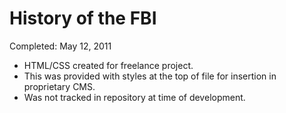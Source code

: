 History of the FBI
===

Completed: May 12, 2011

* HTML/CSS created for freelance project. 
* This was provided with styles at the top of file for insertion in proprietary CMS.
* Was not tracked in repository at time of development.

